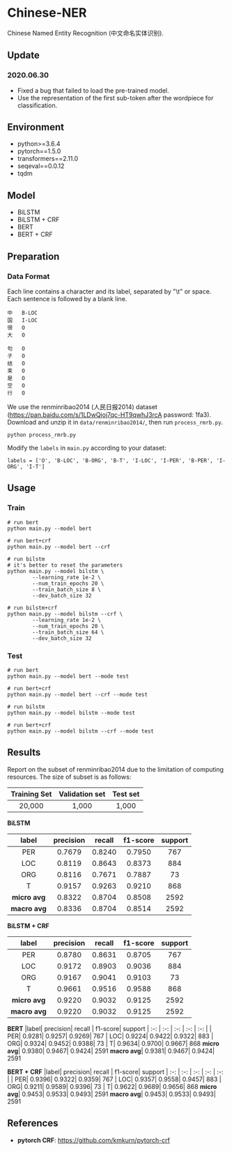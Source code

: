 # Chinese-NER
Chinese Named Entity Recognition (中文命名实体识别).


## Update

### 2020.06.30 
* Fixed a bug that failed to load the pre-trained model.
* Use the representation of the first sub-token after the wordpiece for classification.

## Environment

* python>=3.6.4
* pytorch==1.5.0
* transformers==2.11.0
* seqeval==0.0.12
* tqdm

## Model

* BiLSTM
* BiLSTM + CRF
* BERT
* BERT + CRF

## Preparation
### Data Format

Each line contains a character and its label, separated by "\t" or space. Each sentence is followed by a blank line.

```
中	B-LOC
国	I-LOC
很	O
大	O

句	O
子	O
结	O
束	O
是	O
空	O
行	O
```

We use the renminribao2014 (人民日报2014) dataset (https://pan.baidu.com/s/1LDwQjoj7qc-HT9qwhJ3rcA password: 1fa3). Download and unzip it in `data/renminribao2014/`, then run `process_rmrb.py`.
```
python process_rmrb.py 
```
Modify the `labels` in `main.py` according to your dataset:
```
labels = ['O', 'B-LOC', 'B-ORG', 'B-T', 'I-LOC', 'I-PER', 'B-PER', 'I-ORG', 'I-T']
```

## Usage
### **Train**
```
# run bert
python main.py --model bert

# run bert+crf
python main.py --model bert --crf
```

```
# run bilstm
# it's better to reset the parameters
python main.py --model bilstm \
        --learning_rate 1e-2 \
        --num_train_epochs 20 \
        --train_batch_size 8 \
        --dev_batch_size 32

# run bilstm+crf
python main.py --model bilstm --crf \
        --learning_rate 1e-2 \
        --num_train_epochs 20 \
        --train_batch_size 64 \
        --dev_batch_size 32
```
### **Test**

```
# run bert
python main.py --model bert --mode test

# run bert+crf
python main.py --model bert --crf --mode test

# run bilstm
python main.py --model bilstm --mode test

# run bert+crf
python main.py --model bilstm --crf --mode test
```

## Results
Report on the subset of renminribao2014 due to the limitation of computing resources. The size of subset is as follows:

Training Set|Validation set|Test set
|:-:|:-:|:-:|
20,000|1,000|1,000|

**BiLSTM**

|label|  precision|  recall|  f1-score|  support
| :-:     | :-:     | :-:     | :-:     | :-:     |
|  PER|  0.7679|  0.8240|  0.7950|  767
|  LOC|  0.8119|  0.8643|  0.8373|  884
|  ORG|  0.8116|  0.7671|  0.7887|  73
|  T|  0.9157|  0.9263|  0.9210|  868
**micro avg**|  0.8322|  0.8704|  0.8508|  2592
**macro avg**|  0.8336|  0.8704|  0.8514|  2592

**BiLSTM + CRF**

|label| precision| recall | f1-score| support
| :-:     | :-:     | :-:     | :-:     | :-:     |
| PER| 0.8780| 0.8631| 0.8705| 767
| LOC| 0.9172| 0.8903| 0.9036| 884
| ORG| 0.9167| 0.9041| 0.9103| 73
| T| 0.9661| 0.9516| 0.9588| 868
**micro avg**| 0.9220| 0.9032| 0.9125| 2592
**macro avg**| 0.9220| 0.9032| 0.9125| 2592

**BERT**
|label| precision| recall | f1-score| support
| :-:     | :-:     | :-:     | :-:     | :-:     |
| PER| 0.9281| 0.9257| 0.9269| 767
| LOC| 0.9224| 0.9422| 0.9322| 883
| ORG| 0.9324| 0.9452| 0.9388| 73
| T| 0.9634| 0.9700| 0.9667| 868
**micro avg**| 0.9380| 0.9467| 0.9424| 2591
**macro avg**| 0.9381| 0.9467| 0.9424| 2591

**BERT + CRF**
|label| precision| recall | f1-score| support
| :-:     | :-:     | :-:     | :-:     | :-:     |
| PER| 0.9396| 0.9322| 0.9359| 767
| LOC| 0.9357| 0.9558| 0.9457| 883
| ORG| 0.9211| 0.9589| 0.9396| 73
| T| 0.9622| 0.9689| 0.9656| 868
**micro avg**| 0.9453| 0.9533| 0.9493| 2591
**macro avg**| 0.9453| 0.9533| 0.9493| 2591

## References

* **pytorch CRF**: https://github.com/kmkurn/pytorch-crf
